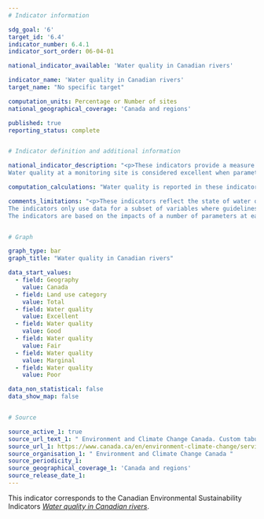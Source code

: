 ```yaml
---
# Indicator information

sdg_goal: '6'
target_id: '6.4'
indicator_number: 6.4.1
indicator_sort_order: 06-04-01

national_indicator_available: 'Water quality in Canadian rivers'

indicator_name: 'Water quality in Canadian rivers'
target_name: "No specific target"

computation_units: Percentage or Number of sites
national_geographical_coverage: 'Canada and regions'

published: true
reporting_status: complete


# Indicator definition and additional information

national_indicator_description: "<p>These indicators provide a measure of the ability of river water across Canada to support plants and animals. At each monitoring site, specific water quality data are compared to water quality guidelines to create a rating for the site. If measured water quality remains within the guidelines, it can maintain a healthy ecosystem.<br><br>
Water quality at a monitoring site is considered excellent when parameters in a river almost always meet their guidelines. Conversely, water quality is rated poor when parameters usually do not meet their guidelines, sometimes by a wide margin. <em>Environment and Climate Change Canada (ECCC)</em></p>"

computation_calculations: "Water quality is reported in these indicators by measuring a number of chemical and physical properties (parameters) in water. The results for each parameter are compared to its water quality guideline. <em>(ECCC)</em>"

comments_limitations: "<p>These indicators reflect the state of water quality in rivers in southern Canada. Northern Canada is under-represented.<br><br>
The indicators only use data for a subset of variables where guidelines exist. They do not cover all potential water quality issues in Canada.<br><br>
The indicators are based on the impacts of a number of parameters at each site. These concentrations do not show the effect of spills or other transient events unless samples were collected right after the spill happened or their effect on water quality is long-lasting. <em>(ECCC)</em></p>"


# Graph

graph_type: bar
graph_title: "Water quality in Canadian rivers"

data_start_values:
  - field: Geography
    value: Canada
  - field: Land use category
    value: Total
  - field: Water quality
    value: Excellent
  - field: Water quality
    value: Good
  - field: Water quality
    value: Fair
  - field: Water quality
    value: Marginal
  - field: Water quality
    value: Poor

data_non_statistical: false
data_show_map: false


# Source

source_active_1: true
source_url_text_1: " Environment and Climate Change Canada. Custom tabulation"
source_url_1: https://www.canada.ca/en/environment-climate-change/services/environmental-indicators/water-quality-canadian-rivers.html
source_organisation_1: " Environment and Climate Change Canada "
source_periodicity_1: 
source_geographical_coverage_1: 'Canada and regions'
source_release_date_1: 
---
```

This indicator corresponds to the Canadian Environmental Sustainability Indicators <a href="https://www.canada.ca/en/environment-climate-change/services/environmental-indicators/water-quality-canadian-rivers.html"> <em>Water quality in Canadian rivers</em></a>.
